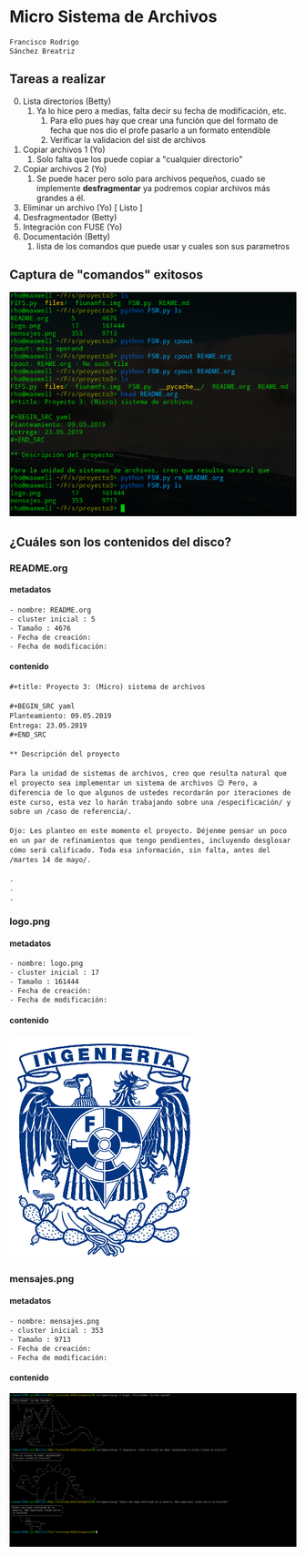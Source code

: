 # Micro Sistema de Archivos

 ```shell
Francisco Rodrigo
Sánchez Breatriz
 ```

## Tareas a realizar

0. Lista directorios (Betty)
   1. Ya lo hice pero a medias, falta decir su fecha de modificación, etc.
      1. Para ello pues hay que crear una función que del formato de fecha que nos dio el profe  pasarlo a un formato entendible
      2. Verificar la validacion del sist de archivos
1. Copiar archivos 1  (Yo)
   1. Solo falta que los puede copiar a "cualquier directorio"
2. Copiar archivos 2 (Yo)
   1. Se puede hacer pero solo para archivos pequeños, cuado se implemente **desfragmentar**  ya podremos copiar archivos más grandes a él.
3. Eliminar un archivo (Yo) [ Listo ]
4. Desfragmentador (Betty)
5. Integración con FUSE (Yo)
6. Documentación (Betty)
   1. lista de los comandos que puede usar y cuales son sus parametros



## Captura de "comandos" exitosos

![all](./screenshots/all.png)

## ¿Cuáles son los contenidos del disco?

### README.org

#### metadatos

```shell
- nombre: README.org
- cluster inicial : 5
- Tamaño : 4676
- Fecha de creación:
- Fecha de modificación:
```

#### contenido

```markdown
#+title: Proyecto 3: (Micro) sistema de archivos

#+BEGIN_SRC yaml
Planteamiento: 09.05.2019
Entrega: 23.05.2019
#+END_SRC

** Descripción del proyecto

Para la unidad de sistemas de archivos, creo que resulta natural que
el proyecto sea implementar un sistema de archivos 😉 Pero, a
diferencia de lo que algunos de ustedes recordarán por iteraciones de
este curso, esta vez lo harán trabajando sobre una /especificación/ y
sobre un /caso de referencia/.

Ojo: Les planteo en este momento el proyecto. Déjenme pensar un poco
en un par de refinamientos que tengo pendientes, incluyendo desglosar
cómo será calificado. Toda esa información, sin falta, antes del
/martes 14 de mayo/.

.
.
.
```



### logo.png

#### metadatos

```shell
- nombre: logo.png
- cluster inicial : 17
- Tamaño : 161444
- Fecha de creación:
- Fecha de modificación:
```

#### contenido

![logo](./files/logo.png)

### mensajes.png

#### metadatos

```shell
- nombre: mensajes.png
- cluster inicial : 353
- Tamaño : 9713
- Fecha de creación:
- Fecha de modificación:
```

#### contenido

![mensajes](./files/mensajes.png)
